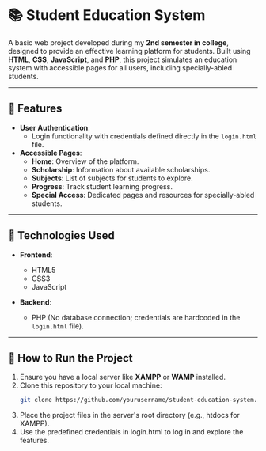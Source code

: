 # 📚 **Student Education System**  

A basic web project developed during my **2nd semester in college**, designed to provide an effective learning platform for students. Built using **HTML**, **CSS**, **JavaScript**, and **PHP**, this project simulates an education system with accessible pages for all users, including specially-abled students.  

---

## 🌟 **Features**  

- **User Authentication**:  
  - Login functionality with credentials defined directly in the `login.html` file.  
- **Accessible Pages**:  
  - **Home**: Overview of the platform.  
  - **Scholarship**: Information about available scholarships.  
  - **Subjects**: List of subjects for students to explore.  
  - **Progress**: Track student learning progress.  
  - **Special Access**: Dedicated pages and resources for specially-abled students.  

---

## 🔧 **Technologies Used**  

- **Frontend**:  
  - HTML5  
  - CSS3  
  - JavaScript  

- **Backend**:  
  - PHP (No database connection; credentials are hardcoded in the `login.html` file).  

---

## 🚀 **How to Run the Project**  

1. Ensure you have a local server like **XAMPP** or **WAMP** installed.  
2. Clone this repository to your local machine:  
   ```bash
   git clone https://github.com/yourusername/student-education-system.git
3. Place the project files in the server's root directory (e.g., htdocs for XAMPP).
4. Use the predefined credentials in login.html to log in and explore the features.
